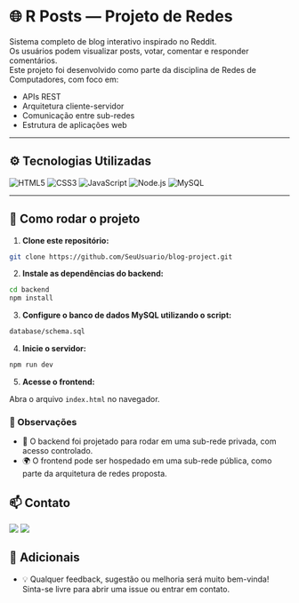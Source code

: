 # 🌐 R Posts — Projeto de Redes

Sistema completo de blog interativo inspirado no Reddit.  
Os usuários podem visualizar posts, votar, comentar e responder comentários.  
Este projeto foi desenvolvido como parte da disciplina de Redes de Computadores, com foco em:

- APIs REST
- Arquitetura cliente-servidor
- Comunicação entre sub-redes
- Estrutura de aplicações web

---

## ⚙️ Tecnologias Utilizadas

![HTML5](https://img.shields.io/badge/HTML5-E34F26?style=for-the-badge&logo=html5&logoColor=white)
![CSS3](https://img.shields.io/badge/CSS3-1572B6?style=for-the-badge&logo=css3&logoColor=white)
![JavaScript](https://img.shields.io/badge/JavaScript-F7DF1E?style=for-the-badge&logo=javascript&logoColor=black)
![Node.js](https://img.shields.io/badge/Node.js-339933?style=for-the-badge&logo=nodedotjs&logoColor=white)
![MySQL](https://img.shields.io/badge/MySQL-00758F?style=for-the-badge&logo=mysql&logoColor=white)

---

## 🚀 Como rodar o projeto

1. **Clone este repositório:**
```bash
git clone https://github.com/SeuUsuario/blog-project.git
```
2. **Instale as dependências do backend:**
```bash
cd backend
npm install
```

3. **Configure o banco de dados MySQL utilizando o script:**
```bash
database/schema.sql
```
4. **Inicie o servidor:**
```bash
npm run dev
```
5. **Acesse o frontend:**
 
 Abra o arquivo ```index.html``` no navegador.

 ### 📌 Observações
 * 🔐 O backend foi projetado para rodar em uma sub-rede privada, com acesso controlado.
 * 🌍 O frontend pode ser hospedado em uma sub-rede pública, como parte da arquitetura de redes proposta.

## 📫 Contato
<a href="https://github.com/GuilhQueiroz" target="_blank" rel="noopener noreferrer"><img src="https://img.shields.io/badge/github-12100E.svg?&style=for-the-badge&logo=github&logoColor=white"></a>
<a href="mailto:guiguimaraes.dev@gmail.com" target="_blank" rel="noopener noreferrer"><img src="https://img.shields.io/badge/Gmail-D14836?style=for-the-badge&logo=gmail&logoColor=white"></a>

 ## 📝 Adicionais
 * 💡 Qualquer feedback, sugestão ou melhoria será muito bem-vinda!
Sinta-se livre para abrir uma issue ou entrar em contato.
